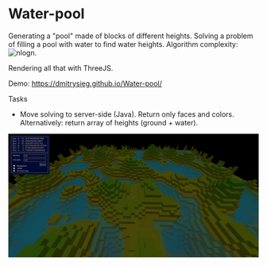 # Water-pool
Generating a "pool" made of blocks of different heights.
Solving a problem of filling a pool with water to find water heights.
Algorithm complexity: ![nlogn](http://latex.codecogs.com/gif.latex?n^{2}\log{n}).

Rendering all that with ThreeJS.

Demo: https://dmitrysieg.github.io/Water-pool/

Tasks
- Move solving to server-side (Java). Return only faces and colors.
Alternatively: return array of heights (ground + water). 

![Screenshot](docs/Screenshot02.png)